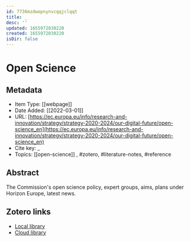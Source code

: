 ```yaml
---
id: 7736mzdwopnynvcqqjclqqt
title: _
desc: ''
updated: 1655972030220
created: 1655972030220
isDir: false
---
```

# Open Science

## Metadata

* Item Type: [[webpage]]
* Date Added: [[2022-03-01]]
* URL: [https://ec.europa.eu/info/research-and-innovation/strategy/strategy-2020-2024/our-digital-future/open-science_en](https://ec.europa.eu/info/research-and-innovation/strategy/strategy-2020-2024/our-digital-future/open-science_en)
* Cite key: _
* Topics: [[open-science]]
, #zotero, #literature-notes, #reference

## Abstract

The Commission's open science policy, expert groups, aims, plans under Horizon Europe, latest news.


##  Zotero links
* [Local library](zotero://select/items/3_9N44D6BH)
* [Cloud library](http://zotero.org/groups/4613367/items/9N44D6BH)

